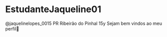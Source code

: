 # EstudanteJaqueline01
@jaquelinelopes_0015
PR Ribeirão do Pinhal
15y
Sejam bem vindos ao meu perfil💋
